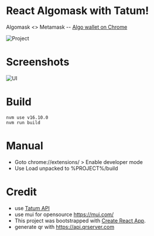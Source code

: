 # React Algomask with Tatum!

Algomask <> Metamask -- [Algo wallet on Chrome](https://gitcoin.co/issue/algorandfoundation/grow-algorand/122/100027180)

![Project](https://raw.githubusercontent.com/ubinix-warun/react-algomask/main/doc/images/landing_ext.png)

# Screenshots

![UI](https://raw.githubusercontent.com/ubinix-warun/react-algomask/main/doc/images/flow_ui.png)

# Build 

```
nvm use v16.10.0
nvm run build
```

# Manual 

* Goto chrome://extensions/ > Enable developer mode
* Use Load unpacked to %PROJECT%/build

# Credit

* use [Tatum API](https://tatum.io/apidoc.php#tag/Blockchain-Algorand-(ALGO))
* use mui for opensource https://mui.com/
* This project was bootstrapped with [Create React App](https://github.com/facebook/create-react-app).
* generate qr with https://api.qrserver.com 
